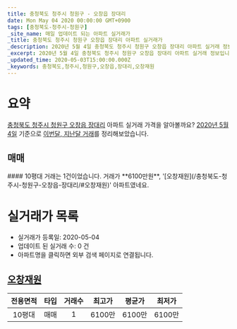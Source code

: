 ```yaml
---
title: 충청북도 청주시 청원구 - 오창읍 장대리
date: Mon May 04 2020 00:00:00 GMT+0900
tags: [충청북도-청주시-청원구]
_site_name: 매일 업데이트 되는 아파트 실거래가
_title: 충청북도 청주시 청원구 오창읍 장대리 아파트 실거래가
_description: 2020년 5월 4일 충청북도 청주시 청원구 오창읍 장대리 아파트 실거래 정보입니다. 1건 아파트 정보가 있습니다.
_excerpt: 2020년 5월 4일 충청북도 청주시 청원구 오창읍 장대리 아파트 실거래 정보입니다. 1건 아파트 정보가 있습니다.
_updated_time: 2020-05-03T15:00:00.000Z
_keywords: 충청북도,청주시,청원구,오창읍,장대리,오창재원
---
```





# 요약
<ins>충청북도 청주시 청원구 오창읍 장대리</ins> 아파트 실거래 가격을 알아볼까요? <ins>2020년 5월 4일</ins> 기준으로 <ins>이번달, 지난달 거래</ins>를 정리해보았습니다.

## 매매
<div class="container">
<div class="twelve columns" markdown="1">
#### 10평대
거래는 1건이었습니다. 거래가 **6100만원**, '[오창재원](/충청북도-청주시-청원구-오창읍-장대리/#오창재원)' 아파트였네요.
</div>
</div>



# 실거래가 목록
- 실거래가 등록일: 2020-05-04
- 업데이트 된 실거래 수: 0 건
- 아파트명을 클릭하면 외부 검색 페이지로 연결됩니다.

## [오창재원](#오창재원)

|전용면적|타입|거래수|최고가|평균가|최저가|
|:---:|:---:|:---:|:---:|:---:|:---:|
|10평대|<span class="deal-type-1">매매</span>|1|6100만|6100만|6100만|

<br/>



